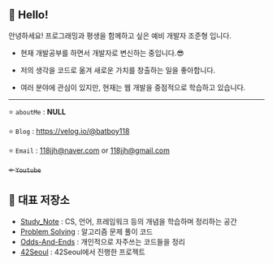 ## 👋 Hello!

안녕하세요! 프로그래밍과 평생을 함께하고 싶은 예비 개발자 조준형 입니다.

- 현재 개발공부를 하면서 개발자로 변신하는 중입니다.😎

- 저의 생각을 코드로 옮겨 새로운 가치를 창출하는 일을 좋아합니다.

- 여러 분야에 관심이 있지만, 현재는 웹 개발을 중점적으로 학습하고 있습니다.

---

⭐ `aboutMe` : **NULL**

⭐ `Blog`        :  https://velog.io/@batboy118

⭐ `Email`      :  118jjh@naver.com or 118jjh@gmail.com

~~⭐ `Youtube`~~


## 💾 대표 저장소

- [Study_Note](https://github.com/batboy118/Study_Note) : CS, 언어, 프레임워크 등의 개념을 학습하며 정리하는 공간
- [Problem Solving](https://github.com/skyil7/Problem-Solving) : 알고리즘 문제 풀이 코드
- [Odds-And-Ends](https://github.com/batboy118/Odds-And-Ends) : 개인적으로 자주쓰는 코드들을 정리
- [42Seoul](https://github.com/batboy118/42_seoul) : 42Seoul에서 진행한 프로젝트
